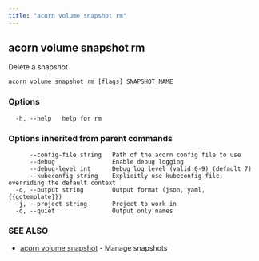 ```yaml
---
title: "acorn volume snapshot rm"
---
```

## acorn volume snapshot rm

Delete a snapshot

```
acorn volume snapshot rm [flags] SNAPSHOT_NAME
```

### Options

```
  -h, --help   help for rm
```

### Options inherited from parent commands

```
      --config-file string   Path of the acorn config file to use
      --debug                Enable debug logging
      --debug-level int      Debug log level (valid 0-9) (default 7)
      --kubeconfig string    Explicitly use kubeconfig file, overriding the default context
  -o, --output string        Output format (json, yaml, {{gotemplate}})
  -j, --project string       Project to work in
  -q, --quiet                Output only names
```

### SEE ALSO

* [acorn volume snapshot](acorn_volume_snapshot.md)	 - Manage snapshots

